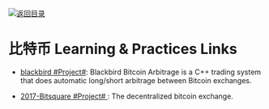 [![返回目录](https://parg.co/UGo)](https://github.com/wxyyxc1992/Awesome-Links) 

# 比特币 Learning & Practices Links

* [blackbird #Project#](https://github.com/butor/blackbird): Blackbird Bitcoin Arbitrage is a C++ trading system that does automatic long/short arbitrage between Bitcoin exchanges.

- [2017-Bitsquare #Project# ](https://github.com/bitsquare/bitsquare): The decentralized bitcoin exchange.
